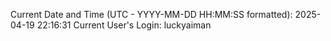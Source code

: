Current Date and Time (UTC - YYYY-MM-DD HH:MM:SS formatted): 2025-04-19 22:16:31
Current User's Login: luckyaiman
